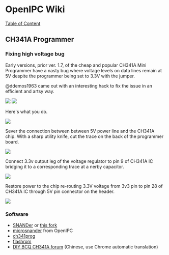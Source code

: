 # OpenIPC Wiki
[Table of Content](../index.md)

CH341A Programmer
-----------------

### Fixing high voltage bug

Early versions, prior ver. 1.7, of the cheap and popular CH341A Mini Programmer
have a nasty bug where voltage levels on data lines remain at 5V despite the
programmer being set to 3.3V with the jumper.

@ddemos1963 came out with an interesting hack to fix the issue in an efficient
and artsy way.

![](../images/hardware-ch341a-hack-1.webp)
![](../images/hardware-ch341a-hack-2.webp)

Here's what you do.

![](../images/hardware-ch341a-hack-6.png)

Sever the connection between between 5V power line and the CH341A chip.
With a sharp utility knife, cut the trace on the back of the programmer board.

![](../images/hardware-ch341a-hack-3.webp)

Connect 3.3v output leg of the voltage regulator to pin 9 of CH341A IC bridging
it to a corresponding trace at a nerby capacitor.

![](../images/hardware-ch341a-hack-4.webp)

Restore power to the chip re-routing 3.3V voltage from 3v3 pin to pin 28
of CH341A IC through 5V pin connector on the header.

![](../images/hardware-ch341a-hack-5.webp)


### Software

- [SNANDer](https://github.com/McMCCRU/SNANDer) or [this fork](https://github.com/Droid-MAX/SNANDer)
- [microsnander](https://github.com/OpenIPC/microsnander) from OpenIPC
- [ch341prog](https://github.com/setarcos/ch341prog/)
- [flashrom](https://www.flashrom.org/Flashrom)
- [DIY BCQ CH341A forum](http://www.diybcq.com/thread-144131-1-1.html) (Chinese, use Chrome automatic translation)

